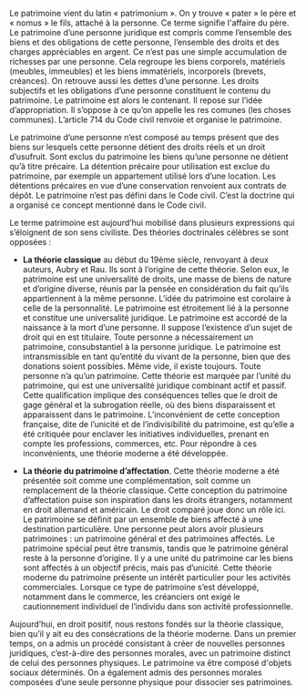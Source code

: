 Le patrimoine vient du latin « patrimonium ». On y trouve « pater » le père et « nomus » le fils, attaché à la personne. Ce terme signifie l'affaire du père. Le patrimoine d’une personne juridique est compris comme l’ensemble des biens et des obligations de cette personne, l’ensemble des droits et des charges appréciables en argent. Ce n’est pas une simple accumulation de richesses par une personne. Cela regroupe les biens corporels, matériels (meubles, immeubles) et les biens immatériels, incorporels (brevets, créances). On retrouve aussi les dettes d’une personne. Les droits subjectifs et les obligations d’une personne constituent le contenu du patrimoine. Le patrimoine est alors le contenant. Il repose sur l’idée d’appropriation. Il s’oppose à ce qu’on appelle les res comunes (les choses communes). L’article 714 du Code civil renvoie et organise le patrimoine.

Le patrimoine d’une personne n’est composé au temps présent que des biens sur lesquels cette personne détient des droits réels et un droit d’usufruit. Sont exclus du patrimoine les biens qu’une personne ne détient qu’à titre précaire. La détention précaire pour utilisation est exclue du patrimoine, par exemple un appartement utilisé lors d’une location. Les détentions précaires en vue d’une conservation renvoient aux contrats de dépôt. Le patrimoine n’est pas défini dans le Code civil. C’est la doctrine qui a organisé ce concept mentionné dans le Code civil.

Le terme patrimoine est aujourd’hui mobilisé dans plusieurs expressions qui s’éloignent de son sens civiliste. Des théories doctrinales célèbres se sont opposées :

- **La théorie classique** au début du 19ème siècle, renvoyant à deux auteurs, Aubry et Rau. Ils sont à l’origine de cette théorie. Selon eux, le patrimoine est une universalité de droits, une masse de biens de nature et d’origine diverse, réunis par la pensée en considération du fait qu’ils appartiennent à la même personne. L’idée du patrimoine est corolaire à celle de la personnalité. Le patrimoine est étroitement lié à la personne et constitue une universalité juridique. Le patrimoine est accordé de la naissance à la mort d’une personne. Il suppose l’existence d’un sujet de droit qui en est titulaire. Toute personne a nécessairement un patrimoine, consubstantiel à la personne juridique. Le patrimoine est intransmissible en tant qu’entité du vivant de la personne, bien que des donations soient possibles. Même vide, il existe toujours. Toute personne n’a qu’un patrimoine. Cette théorie est marquée par l’unité du patrimoine, qui est une universalité juridique combinant actif et passif. Cette qualification implique des conséquences telles que le droit de gage général et la subrogation réelle, où des biens disparaissent et apparaissent dans le patrimoine. L’inconvénient de cette conception française, dite de l’unicité et de l’indivisibilité du patrimoine, est qu’elle a été critiquée pour enclaver les initiatives individuelles, prenant en compte les professions, commerces, etc. Pour répondre à ces inconvénients, une théorie moderne a été développée.

- **La théorie du patrimoine d’affectation**. Cette théorie moderne a été présentée soit comme une complémentation, soit comme un remplacement de la théorie classique. Cette conception du patrimoine d’affectation puise son inspiration dans les droits étrangers, notamment en droit allemand et américain. Le droit comparé joue donc un rôle ici. Le patrimoine se définit par un ensemble de biens affecté à une destination particulière. Une personne peut alors avoir plusieurs patrimoines : un patrimoine général et des patrimoines affectés. Le patrimoine spécial peut être transmis, tandis que le patrimoine général reste à la personne d’origine. Il y a une unité du patrimoine car les biens sont affectés à un objectif précis, mais pas d’unicité. Cette théorie moderne du patrimoine présente un intérêt particulier pour les activités commerciales. Lorsque ce type de patrimoine s’est développé, notamment dans le commerce, les créanciers ont exigé le cautionnement individuel de l’individu dans son activité professionnelle.

Aujourd’hui, en droit positif, nous restons fondés sur la théorie classique, bien qu’il y ait eu des consécrations de la théorie moderne. Dans un premier temps, on a admis un procédé consistant à créer de nouvelles personnes juridiques, c’est-à-dire des personnes morales, avec un patrimoine distinct de celui des personnes physiques. Le patrimoine va être composé d'objets sociaux déterminés. On a également admis des personnes morales composées d’une seule personne physique pour dissocier ses patrimoines.
